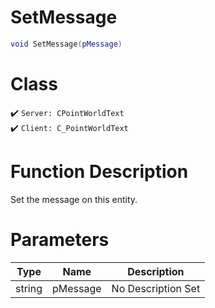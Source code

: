 # SetMessage
```lua
void SetMessage(pMessage)
```
# Class
✔️ `Server: CPointWorldText`  
✔️ `Client: C_PointWorldText`  

# Function Description
Set the message on this entity.
# Parameters
Type|Name|Description
--|--|--
string|pMessage|No Description Set
